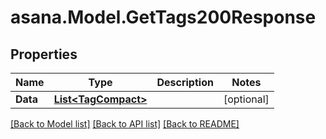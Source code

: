 
# asana.Model.GetTags200Response

## Properties

Name | Type | Description | Notes
------------ | ------------- | ------------- | -------------
**Data** | [**List&lt;TagCompact&gt;**](TagCompact.md) |  | [optional] 

[[Back to Model list]](../README.md#documentation-for-models)
[[Back to API list]](../README.md#documentation-for-api-endpoints)
[[Back to README]](../README.md)

